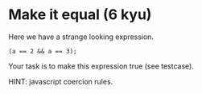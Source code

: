 # Make it equal (6 kyu)

Here we have a strange looking expression.

`(a == 2 && a == 3);`

Your task is to make this expression true (see testcase).

HINT: javascript coercion rules.